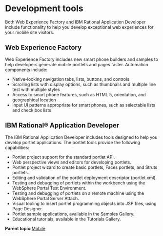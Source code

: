 # Development tools 

Both Web Experience Factory and IBM Rational Application Developer include functionality to help you develop exceptional web experiences for your mobile site visitors.

## Web Experience Factory

Web Experience Factory includes new smart phone builders and samples to help developers generate mobile portlets and pages faster. Automation components include:

-   Native-looking navigation tabs, lists, buttons, and controls
-   Scrolling lists with display options, such as thumbnails and multiple line test with multiple styles
-   Access to smart phone features, such as HTML 5, orientation, and geographical location
-   Input UI patterns appropriate for smart phones, such as selectable lists and check box lists

## IBM Rational® Application Developer

The IBM Rational Application Developer includes tools designed to help you develop portlet applications. The portlet tools provide the following capabilities:

-   Portlet project support for the standard portlet API.
-   Web perspective views and editors for developing portlets.
-   Portlet project wizard to create basic portlets, Faces portlets, and Struts portlets.
-   Editing and validation of the portlet deployment descriptor \(portlet.xml\).
-   Testing and debugging of portlets within the workbench using the WebSphere Portal Test Environment.
-   Testing and debugging of portlets on a remote machine using the WebSphere Portal Server Attach.
-   Visual tooling to insert portlet programming objects into JSP files, using Page Designer.
-   Portlet sample applications, available in the Samples Gallery.
-   Educational tutorials, available in the Tutorials Gallery.

**Parent topic:**[Mobile ](../overview/mobile.md)

